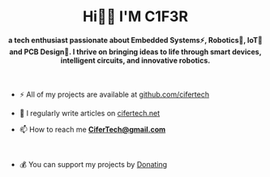 <h1 align="center">Hi👋🏻 I'M C1F3R</h1>
<h4 align="center">a tech enthusiast passionate about Embedded Systems⚡, Robotics🤖, IoT📡 and PCB Design💾. I thrive on bringing ideas to life through smart devices, intelligent circuits, and innovative robotics.</h3>

&nbsp;

- ⚡ All of my projects are available at [github.com/cifertech](https://github.com/cifertech)

- 📝 I regularly write articles on [cifertech.net](http://cifertech.net/)

- 📫 How to reach me **CiferTech@gmail.com**

&nbsp;
 
-  💰 You can support my projects by [Donating](https://paypal.me/cifertec@gmail.com)

